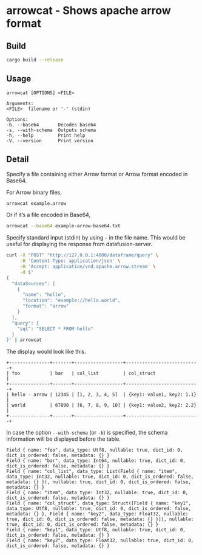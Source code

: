 # arrowcat - Shows apache arrow format

## Build

```sh
cargo build --release
```

## Usage

```
arrowcat [OPTIONS] <FILE>

Arguments:
<FILE>  filename or '-' (stdin)

Options:
-b, --base64       Decodes base64
-s, --with-schema  Outputs schema
-h, --help         Print help
-V, --version      Print version
```

## Detail

Specify a file containing either Arrow format or Arrow format encoded in Base64.

For Arrow binary files,

```sh
arrowcat example.arrow
```

Or if it’s a file encoded in Base64,

```sh
arrowcat --base64 example-arrow-base64.txt
```

Specify standard input (stdin) by using `-` in the file name. This would be useful for displaying the response from
datafusion-server.

```sh
curl -X "POST" "http://127.0.0.1:4000/dataframe/query" \
     -H 'Content-Type: application/json' \
     -H 'Accept: application/vnd.apache.arrow.stream' \
     -d $'
{
  "dataSources": [
    {
      "name": "hello",
      "location": "example://hello.world",
      "format": "arrow"
    }
  ],
  "query": {
    "sql": "SELECT * FROM hello"
  }
}' | arrowcat -
```

The display would look like this.

```
+---------------+-------+------------------+---------------------------+
| foo           | bar   | col_list         | col_struct                |
+---------------+-------+------------------+---------------------------+
| hello - arrow | 12345 | [1, 2, 3, 4, 5]  | {key1: value1, key2: 1.1} |
| world         | 67890 | [6, 7, 8, 9, 10] | {key1: value2, key2: 2.2} |
+---------------+-------+------------------+---------------------------+
```

In case the option `--with-schema` (or `-b`) is specified, the schema information will be displayed before the table.

```
Field { name: "foo", data_type: Utf8, nullable: true, dict_id: 0, dict_is_ordered: false, metadata: {} }
Field { name: "bar", data_type: Int64, nullable: true, dict_id: 0, dict_is_ordered: false, metadata: {} }
Field { name: "col_list", data_type: List(Field { name: "item", data_type: Int32, nullable: true, dict_id: 0, dict_is_ordered: false, metadata: {} }), nullable: true, dict_id: 0, dict_is_ordered: false, metadata: {} }
Field { name: "item", data_type: Int32, nullable: true, dict_id: 0, dict_is_ordered: false, metadata: {} }
Field { name: "col_struct", data_type: Struct([Field { name: "key1", data_type: Utf8, nullable: true, dict_id: 0, dict_is_ordered: false, metadata: {} }, Field { name: "key2", data_type: Float32, nullable: true, dict_id: 0, dict_is_ordered: false, metadata: {} }]), nullable: true, dict_id: 0, dict_is_ordered: false, metadata: {} }
Field { name: "key1", data_type: Utf8, nullable: true, dict_id: 0, dict_is_ordered: false, metadata: {} }
Field { name: "key2", data_type: Float32, nullable: true, dict_id: 0, dict_is_ordered: false, metadata: {} }
```
